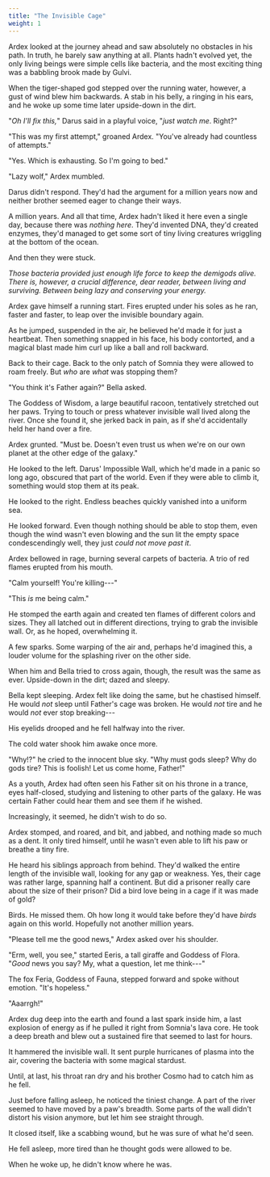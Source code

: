 ```yaml
---
title: "The Invisible Cage"
weight: 1
---
```


Ardex looked at the journey ahead and saw absolutely no obstacles in his path. In truth, he barely saw anything at all. Plants hadn't evolved yet, the only living beings were simple cells like bacteria, and the most exciting thing was a babbling brook made by Gulvi.

When the tiger-shaped god stepped over the running water, however, a gust of wind blew him backwards. A stab in his belly, a ringing in his ears, and he woke up some time later upside-down in the dirt.

"_Oh I'll fix this,_" Darus said in a playful voice, "_just watch me_. Right?"

"This was my first attempt," groaned Ardex. "You've already had countless of attempts."

"Yes. Which is exhausting. So I'm going to bed."

"Lazy wolf," Ardex mumbled. 

Darus didn't respond. They'd had the argument for a million years now and neither brother seemed eager to change their ways.

A million years. And all that time, Ardex hadn't liked it here even a single day, because there was _nothing here_. They'd invented DNA, they'd created enzymes, they'd managed to get some sort of tiny living creatures wriggling at the bottom of the ocean. 

And then they were stuck.

_Those bacteria provided just enough life force to keep the demigods alive. There is, however, a crucial difference, dear reader, between living and surviving. Between being lazy and conserving your energy._

Ardex gave himself a running start. Fires erupted under his soles as he ran, faster and faster, to leap over the invisible boundary again.

As he jumped, suspended in the air, he believed he'd made it for just a heartbeat. Then something snapped in his face, his body contorted, and a magical blast made him curl up like a ball and roll backward.

Back to their cage. Back to the only patch of Somnia they were allowed to roam freely. But _who_ are _what_ was stopping them?

"You think it's Father again?" Bella asked. 

The Goddess of Wisdom, a large beautiful racoon, tentatively stretched out her paws. Trying to touch or press whatever invisible wall lived along the river. Once she found it, she jerked back in pain, as if she'd accidentally held her hand over a fire.

Ardex grunted. "Must be. Doesn't even trust us when we're on our own planet at the other edge of the galaxy."

He looked to the left. Darus' Impossible Wall, which he'd made in a panic so long ago, obscured that part of the world. Even if they were able to climb it, something would stop them at its peak.

He looked to the right. Endless beaches quickly vanished into a uniform sea.

He looked forward. Even though nothing should be able to stop them, even though the wind wasn't even blowing and the sun lit the empty space condescendingly well, they just _could not move past it_.

Ardex bellowed in rage, burning several carpets of bacteria. A trio of red flames erupted from his mouth.

"Calm yourself! You're killing---"

"This _is_ me being calm."

He stomped the earth again and created ten flames of different colors and sizes. They all latched out in different directions, trying to grab the invisible wall. Or, as he hoped, overwhelming it.

A few sparks. Some warping of the air and, perhaps he'd imagined this, a louder volume for the splashing river on the other side. 

When him and Bella tried to cross again, though, the result was the same as ever. Upside-down in the dirt; dazed and sleepy.

Bella kept sleeping. Ardex felt like doing the same, but he chastised himself. He would _not_ sleep until Father's cage was broken. He would _not_ tire and he would _not_ ever stop breaking---

His eyelids drooped and he fell halfway into the river.

The cold water shook him awake once more.

"Why!?" he cried to the innocent blue sky. "Why must gods sleep? Why do gods tire? This is foolish! Let us come home, Father!"

As a youth, Ardex had often seen his Father sit on his throne in a trance, eyes half-closed, studying and listening to other parts of the galaxy. He was certain Father could hear them and see them if he wished.

Increasingly, it seemed, he didn't wish to do so.

Ardex stomped, and roared, and bit, and jabbed, and nothing made so much as a dent. It only tired himself, until he wasn't even able to lift his paw or breathe a tiny fire.

He heard his siblings approach from behind. They'd walked the entire length of the invisible wall, looking for any gap or weakness. Yes, their cage was rather large, spanning half a continent. But did a prisoner really care about the size of their prison? Did a bird love being in a cage if it was made of gold? 

Birds. He missed them. Oh how long it would take before they'd have _birds_ again on this world. Hopefully not another million years.

"Please tell me the good news," Ardex asked over his shoulder.

"Erm, well, you see," started Eeris, a tall giraffe and Goddess of Flora. "_Good_ news you say? My, what a question, let me think---"

The fox Feria, Goddess of Fauna, stepped forward and spoke without emotion. "It's hopeless."

"Aaarrgh!"

Ardex dug deep into the earth and found a last spark inside him, a last explosion of energy as if he pulled it right from Somnia's lava core. He took a deep breath and blew out a sustained fire that seemed to last for hours.

It hammered the invisible wall. It sent purple hurricanes of plasma into the air, covering the bacteria with some magical stardust.

Until, at last, his throat ran dry and his brother Cosmo had to catch him as he fell.

Just before falling asleep, he noticed the tiniest change. A part of the river seemed to have moved by a paw's breadth. Some parts of the wall didn't distort his vision anymore, but let him see straight through.

It closed itself, like a scabbing wound, but he was sure of what he'd seen.

He fell asleep, more tired than he thought gods were allowed to be.

When he woke up, he didn't know where he was.